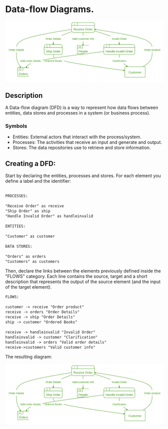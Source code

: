 # Data-flow Diagrams.


![dataflow](./img/dataflow-ex1.svg)


## Description

A Data-flow diagram (DFD) is a way to represent how data flows between entities, data stores and processes in a system (or business process).

### Symbols

- Entities: External actors that interact with the process/system.
- Processes: The activities that receive an input and generate and output.
- Stores: The data repositories use to retrieve and store information.

## Creating a DFD:

Start by declaring the entities, processes and stores. 
For each element you define a label and the identifier:

```

PROCESSES:

"Receive Order" as receive
"Ship Order" as ship
"Handle Invalid Order" as handleinvalid

ENTITIES:

"Customer" as customer

DATA STORES:

"Orders" as orders
"Customers" as customers
```


Then, declare the links between the elements previously defined inside the "FLOWS" category. Each line contains the source, target and a short description that represents the output of the source element (and the input of the target element).

```
FLOWS:

customer -> receive "Order product"
receive -> orders "Order Details"
receive -> ship "Order Details"
ship -> customer "Ordered Books"

receive -> handleinvalid "Invalid Order"
handleinvalid -> customer "Clarification"
handleinvalid -> orders "Valid order details"
receive->customers "Valid customer info"
```

The resulting diagram:

![dataflow](./img/dataflow-ex1.svg)





